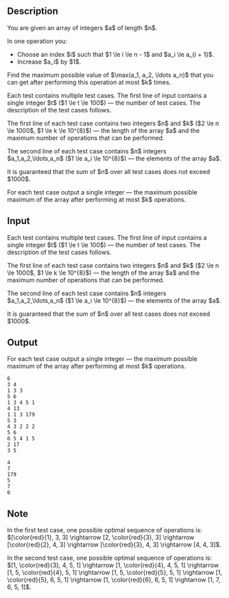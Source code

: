 ## Description

<div><p>You are given an array of integers $a$ of length $n$.</p><p>In one operation you: </p><ul> <li> Choose an index $i$ such that $1 \le i \le n - 1$ and $a_i \le a_{i + 1}$. </li><li> Increase $a_i$ by $1$. </li></ul><p>Find the maximum possible value of $\max(a_1, a_2, \ldots a_n)$ that you can get after performing this operation at most $k$ times.</p></div><div class="input-specification"><p>Each test contains multiple test cases. The first line of input contains a single integer $t$ ($1 \le t \le 100$)&nbsp;— the number of test cases. The description of the test cases follows.</p><p>The first line of each test case contains two integers $n$ and $k$ ($2 \le n \le 1000$, $1 \le k \le 10^{8}$)&nbsp;— the length of the array $a$ and the maximum number of operations that can be performed.</p><p>The second line of each test case contains $n$ integers $a_1,a_2,\ldots,a_n$ ($1 \le a_i \le 10^{8}$)&nbsp;— the elements of the array $a$.</p><p>It is guaranteed that the sum of $n$ over all test cases does not exceed $1000$.</p></div><div class="output-specification"><p>For each test case output a single integer&nbsp;— the maximum possible maximum of the array after performing at most $k$ operations.</p></div>

## Input

<p>Each test contains multiple test cases. The first line of input contains a single integer $t$ ($1 \le t \le 100$)&nbsp;— the number of test cases. The description of the test cases follows.</p><p>The first line of each test case contains two integers $n$ and $k$ ($2 \le n \le 1000$, $1 \le k \le 10^{8}$)&nbsp;— the length of the array $a$ and the maximum number of operations that can be performed.</p><p>The second line of each test case contains $n$ integers $a_1,a_2,\ldots,a_n$ ($1 \le a_i \le 10^{8}$)&nbsp;— the elements of the array $a$.</p><p>It is guaranteed that the sum of $n$ over all test cases does not exceed $1000$.</p>

## Output

<p>For each test case output a single integer&nbsp;— the maximum possible maximum of the array after performing at most $k$ operations.</p>





```input1|2,3,6,7,10,11
6
3 4
1 3 3
5 6
1 3 4 5 1
4 13
1 1 3 179
5 3
4 3 2 2 2
5 6
6 5 4 1 5
2 17
3 5
```




```output1
4
7
179
5
7
6
```



## Note

<p>In the first test case, one possible optimal sequence of operations is: $[\color{red}{1}, 3, 3] \rightarrow [2, \color{red}{3}, 3] \rightarrow [\color{red}{2}, 4, 3] \rightarrow [\color{red}{3}, 4, 3] \rightarrow [4, 4, 3]$.</p><p>In the second test case, one possible optimal sequence of operations is: $[1, \color{red}{3}, 4, 5, 1] \rightarrow [1, \color{red}{4}, 4, 5, 1] \rightarrow [1, 5, \color{red}{4}, 5, 1] \rightarrow [1, 5, \color{red}{5}, 5, 1] \rightarrow [1, \color{red}{5}, 6, 5, 1] \rightarrow [1, \color{red}{6}, 6, 5, 1] \rightarrow [1, 7, 6, 5, 1]$.</p>
